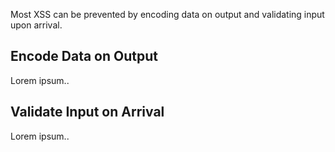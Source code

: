 Most XSS can be prevented by encoding data on output and validating input upon arrival.
## Encode Data on Output
Lorem ipsum..
## Validate Input on Arrival
Lorem ipsum..